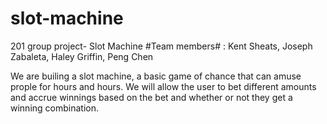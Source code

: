# slot-machine
201 group project- Slot Machine
#Team members# :
Kent Sheats, 
Joseph Zabaleta, 
Haley Griffin, 
Peng Chen  

We are builing a slot machine, a basic game of chance that can amuse prople for hours and hours.  We will allow the user to bet different amounts and accrue winnings based on the bet and whether or not they get a winning combination.
